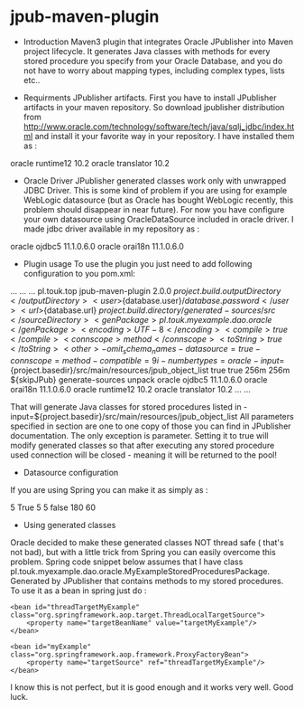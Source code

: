 jpub-maven-plugin
=================

* Introduction
Maven3 plugin that integrates Oracle JPublisher into Maven project lifecycle. 
It generates Java classes with methods for every stored procedure you specify from your Oracle Database,
and you do not have to worry about mapping types, including complex types, lists etc..

* Requirments
JPublisher artifacts.
First you have to install JPublisher artifacts in your maven repository. 
So download jpublisher distribution from 
http://www.oracle.com/technology/software/tech/java/sqlj_jdbc/index.html
and install it your favorite way in your repository.
I have installed them as :

<dependency>
	<groupId>oracle</groupId>
	<artifactId>runtime12</artifactId>
	<version>10.2</version>
</dependency>
<dependency>
	<groupId>oracle</groupId>
	<artifactId>translator</artifactId>
	<version>10.2</version>
</dependency>

* Oracle Driver
JPublisher generated classes work only with unwrapped JDBC Driver. This is some kind of problem if you are using for example WebLogic datasource (but as Oracle has bought WebLogic recently, this problem should disappear in near future).
For now you have configure your own datasource using OracleDataSource included in oracle driver.
I made jdbc driver available in my repository as :

<dependency>
   <groupId>oracle</groupId>
	<artifactId>ojdbc5</artifactId>
	<version>11.1.0.6.0</version>
</dependency>
<dependency>
	<groupId>oracle</groupId>
	<artifactId>orai18n</artifactId>
	<version>11.1.0.6.0</version>
</dependency>

* Plugin usage
To use the plugin you just need to add following configuration to you pom.xml:

...
   <build>
      ...
       <plugins>
          ...
            <plugin>
                <groupId>pl.touk.top</groupId>
                <artifactId>jpub-maven-plugin</artifactId>
                <version>2.0.0</version>
                <configuration>
                    <outputDirectory>${project.build.outputDirectory}</outputDirectory>
                    <user>${database.user}/${database.password}</user>
                    <url>${database.url}</url>
                    <sourceDirectory>${project.build.directory}/generated-sources/src</sourceDirectory>
                    <genPackage>pl.touk.myexample.dao.oracle</genPackage>
                    <encoding>UTF-8</encoding>
                    <compile>true</compile>
                    <connscope>method</connscope>
                    <toString>true</toString>
                    <other>-omit_schema_names -datasource=true -connscope=method -compatible=9i 
-numbertypes=oracle -input=${project.basedir}/src/main/resources/jpub_object_list</other>
                    <debug>true</debug>
                    <closeConnection>true</closeConnection>
                    <xmx>256m</xmx>
                    <xms>256m</xms>
                    <skip>${skipJPub}</skip>
                </configuration>
                <executions>
                    <execution>
                        <phase>generate-sources</phase>
                        <goals>
                            <goal>unpack</goal>
                        </goals>
                    </execution>
                </executions>
                <dependencies>
                    <dependency>
                       <groupId>oracle</groupId>
                        <artifactId>ojdbc5</artifactId>
                        <version>11.1.0.6.0</version>
                    </dependency>
                    <dependency>
                        <groupId>oracle</groupId>
                        <artifactId>orai18n</artifactId>
                        <version>11.1.0.6.0</version>
                    </dependency>
                    <dependency>
                        <groupId>oracle</groupId>
                        <artifactId>runtime12</artifactId>
                        <version>10.2</version>
                    </dependency>
                    <dependency>
                        <groupId>oracle</groupId>
                        <artifactId>translator</artifactId>
                        <version>10.2</version>
                    </dependency>
                </dependencies>
            </plugin>
         ...
      </plugins>
     ...
    </build>

That will generate Java classes for stored procedures listed in -input=${project.basedir}/src/main/resources/jpub_object_list 
All parameters specified in <configuration> section are one to one copy of those you can find in JPublisher documentation. 
The only exception is <closeConnection> parameter. Setting it to true will modify generated classes so that after executing any stored procedure used connection will be closed - meaning it will be returned to the pool! 

* Datasource configuration

If you are using Spring you can make it as simply as :

<bean name="dataSource" class="oracle.jdbc.pool.OracleDataSource">
        <property name="URL" value="${database.url}"/>
        <property name="user" value="${database.user}"/>
        <property name="password" value="${database.password}"/>
        <property name="connectionCachingEnabled" value="true"/>
        <!--<property name="connectionCacheName" value="MYEXAMPLE_CACHE"/>-->
        <property name="implicitCachingEnabled" value="true"/>
        <property name="connectionCacheProperties">
            <props>
                <prop key="MinLimit">5</prop>
                <prop key="ConnectionCachingEnabled">True</prop>
                <prop key="InitialLimit">5</prop>
                <prop key="MaxLimit">5</prop>
                <prop key="ValidateConnection">false</prop>
                <!--<prop key="InactivityTimeout">10</prop>-->
                <prop key="AbandonedConnectionTimeout">180</prop>
                <prop key="ConnectionWaitTimeout">60</prop>
                <!--<prop key="TimeToLiveTimeout">5</prop>-->
                <!--<prop key="PropertyCheckInterval">300</prop>-->
            </props>
        </property>
		</bean>

* Using generated classes

Oracle decided to make these generated classes NOT thread safe ( that's not bad), 
but with a little trick from Spring you can easily overcome this problem. 
Spring code snippet below assumes that I have class pl.touk.myexample.dao.oracle.MyExampleStoredProceduresPackage. Generated by JPublisher that contains methods to my stored procedures.
To use it as a bean in spring just do :

<bean id="targetMyExample" class="pl.touk.myexample.dao.oracle.MyExampleStoredProceduresPackage" scope="prototype">
        <property name="dataSource" ref="dataSource" />
    </bean>

    <bean id="threadTargetMyExample" class="org.springframework.aop.target.ThreadLocalTargetSource">
        <property name="targetBeanName" value="targetMyExample"/>
    </bean>

    <bean id="myExample" class="org.springframework.aop.framework.ProxyFactoryBean">
        <property name="targetSource" ref="threadTargetMyExample"/>
    </bean>


I know this is not perfect, but it is good enough and it works very well. 
Good luck.
